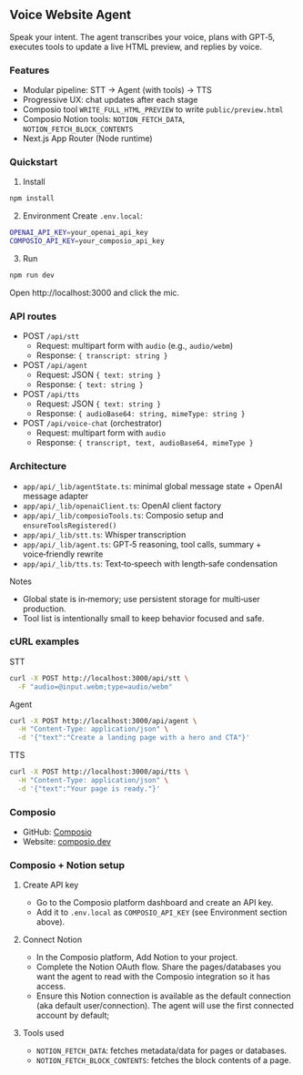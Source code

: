 ## Voice Website Agent

Speak your intent. The agent transcribes your voice, plans with GPT‑5, executes tools to update a live HTML preview, and replies by voice.

### Features
- Modular pipeline: STT → Agent (with tools) → TTS
- Progressive UX: chat updates after each stage
- Composio tool `WRITE_FULL_HTML_PREVIEW` to write `public/preview.html`
- Composio Notion tools: `NOTION_FETCH_DATA`, `NOTION_FETCH_BLOCK_CONTENTS`
- Next.js App Router (Node runtime)

### Quickstart
1) Install
```bash
npm install
```

2) Environment
Create `.env.local`:
```bash
OPENAI_API_KEY=your_openai_api_key
COMPOSIO_API_KEY=your_composio_api_key
```

3) Run
```bash
npm run dev
```
Open http://localhost:3000 and click the mic.

### API routes
- POST `/api/stt`
  - Request: multipart form with `audio` (e.g., `audio/webm`)
  - Response: `{ transcript: string }`
- POST `/api/agent`
  - Request: JSON `{ text: string }`
  - Response: `{ text: string }`
- POST `/api/tts`
  - Request: JSON `{ text: string }`
  - Response: `{ audioBase64: string, mimeType: string }`
- POST `/api/voice-chat` (orchestrator)
  - Request: multipart form with `audio`
  - Response: `{ transcript, text, audioBase64, mimeType }`

### Architecture
- `app/api/_lib/agentState.ts`: minimal global message state + OpenAI message adapter
- `app/api/_lib/openaiClient.ts`: OpenAI client factory
- `app/api/_lib/composioTools.ts`: Composio setup and `ensureToolsRegistered()`
- `app/api/_lib/stt.ts`: Whisper transcription
- `app/api/_lib/agent.ts`: GPT‑5 reasoning, tool calls, summary + voice‑friendly rewrite
- `app/api/_lib/tts.ts`: Text‑to‑speech with length‑safe condensation

Notes
- Global state is in‑memory; use persistent storage for multi‑user production.
- Tool list is intentionally small to keep behavior focused and safe.

### cURL examples
STT
```bash
curl -X POST http://localhost:3000/api/stt \
  -F "audio=@input.webm;type=audio/webm"
```

Agent
```bash
curl -X POST http://localhost:3000/api/agent \
  -H "Content-Type: application/json" \
  -d '{"text":"Create a landing page with a hero and CTA"}'
```

TTS
```bash
curl -X POST http://localhost:3000/api/tts \
  -H "Content-Type: application/json" \
  -d '{"text":"Your page is ready."}'
```

### Composio
 - GitHub: [Composio](https://github.com/composiohq/composio)
 - Website: [composio.dev](https://composio.dev)

### Composio + Notion setup
1) Create API key
   - Go to the Composio platform dashboard and create an API key.
   - Add it to `.env.local` as `COMPOSIO_API_KEY` (see Environment section above).

2) Connect Notion
   - In the Composio platform, Add Notion to your project.
   - Complete the Notion OAuth flow. Share the pages/databases you want the agent to read with the Composio integration so it has access.
   - Ensure this Notion connection is available as the default connection (aka default user/connection). The agent will use the first connected account by default;

3) Tools used
   - `NOTION_FETCH_DATA`: fetches metadata/data for pages or databases.
   - `NOTION_FETCH_BLOCK_CONTENTS`: fetches the block contents of a page.

